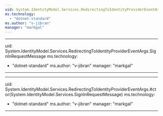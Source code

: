 ```yaml
---
uid: System.IdentityModel.Services.RedirectingToIdentityProviderEventArgs
ms.technology: 
  - "dotnet-standard"
ms.author: "v-jibran"
manager: "markgal"
---
```


---
uid: System.IdentityModel.Services.RedirectingToIdentityProviderEventArgs.SignInRequestMessage
ms.technology: 
  - "dotnet-standard"
ms.author: "v-jibran"
manager: "markgal"
---

---
uid: System.IdentityModel.Services.RedirectingToIdentityProviderEventArgs.#ctor(System.IdentityModel.Services.SignInRequestMessage)
ms.technology: 
  - "dotnet-standard"
ms.author: "v-jibran"
manager: "markgal"
---
